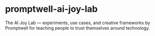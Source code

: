 # promptwell-ai-joy-lab
The AI Joy Lab — experiments, use cases, and creative frameworks by Promptwell for teaching people to trust themselves around technology.
